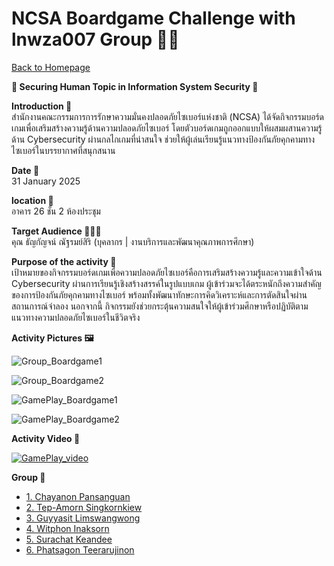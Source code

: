 # NCSA Boardgame Challenge with lnwza007 Group 🥷💥  

[ Back to Homepage ](https://srchx.github.io)  

**🤖 Securing Human Topic in Information System Security 🎲**


**Introduction 📝**  
สำนักงานคณะกรรมการการรักษาความมั่นคงปลอดภัยไซเบอร์แห่งชาติ (NCSA) ได้จัดกิจกรรมบอร์ดเกมเพื่อเสริมสร้างความรู้ด้านความปลอดภัยไซเบอร์ โดยตัวบอร์ดเกมถูกออกแบบให้ผสมผสานความรู้ด้าน Cybersecurity ผ่านกลไกเกมที่น่าสนใจ ช่วยให้ผู้เล่นเรียนรู้แนวทางป้องกันภัยคุกคามทางไซเบอร์ในบรรยากาศที่สนุกสนาน

**Date 📆**  
31 January 2025


**location 📍**  
อาคาร 26 ชั้น 2 ห้องประชุม


**Target Audience 👩🏻‍💼**  
คุณ ธัญกัญจน์ ณัฐรมย์สิริ (บุคลากร | งานบริการและพัฒนาคุณภาพการศึกษา)


**Purpose of the activity 🎯**  
เป้าหมายของกิจกรรมบอร์ดเกมเพื่อความปลอดภัยไซเบอร์คือการเสริมสร้างความรู้และความเข้าใจด้าน Cybersecurity ผ่านการเรียนรู้เชิงสร้างสรรค์ในรูปแบบเกม ผู้เข้าร่วมจะได้ตระหนักถึงความสำคัญของการป้องกันภัยคุกคามทางไซเบอร์ พร้อมทั้งพัฒนาทักษะการคิดวิเคราะห์และการตัดสินใจผ่านสถานการณ์จำลอง นอกจากนี้ กิจกรรมยังช่วยกระตุ้นความสนใจให้ผู้เข้าร่วมศึกษาหรือปฏิบัติตามแนวทางความปลอดภัยไซเบอร์ในชีวิตจริง


**Activity Pictures 🖼️**  


![Group_Boardgame1](img/Group_Boardgame1.jpg)

![Group_Boardgame2](img/Group_Boardgame2.jpg)

![GamePlay_Boardgame1](img/GamePlay_Boardgame1.jpg)

![GamePlay_Boardgame2](img/GamePlay_Boardgame2.jpg)

**Activity Video 🎥**  


[![GamePlay_video](img/NCSA_Boardgame.jpg)](https://drive.google.com/file/d/16rswN4bMRxtHUwdDxDeQdjsgE-Ay3gXS/view?usp=sharing)


**Group 🤼** 
- [1. Chayanon Pansanguan](https://plantzaza.github.io/board-game) 
- [2. Tep-Amorn Singkornkiew](https://tepamorn.github.io/board-game) 
- [3. Guyyasit Limswangwong](https://guyyasit336.github.io/board-game) 
- [4. Witphon Inaksorn](https://witchapolinaksorn.github.io/board-game) 
- [5. Surachat Keandee](https://srchx.github.io/board-game) 
- [6. Phatsagon Teerarujinon](https://phatsagon.github.io/board-game)
